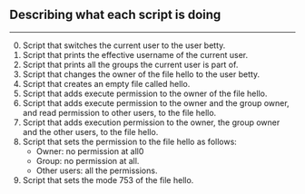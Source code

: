 ## Describing what each script is doing
----
0. Script that switches the current user to the user betty.
1. Script that prints the effective username of the current user.
2. Script that prints all the groups the current user is part of.
3. Script that changes the owner of the file hello to the user betty.
4. Script that creates an empty file called hello.
5. Script that adds execute permission to the owner of the file hello.
6. Script that adds execute permission to the owner and the group owner, and read permission to other users, to the file hello.
7. Script that adds execution permission to the owner, the group owner and the other users, to the file hello.
8. Script that sets the permission to the file hello as follows:
   - Owner: no permission at all0
   - Group: no permission at all.
   - Other users: all the permissions.
9. Script that sets the mode 753 of the file hello.
